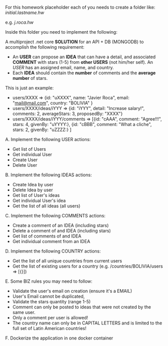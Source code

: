 For this homework placeholder each of you needs to create a folder like:
*initial.lastname.hw*

e.g. *j.roca.hw*

Inside this folder you need to implement the following:


A multiproject .net core **SOLUTION** for an API + DB (MONGODB) to accomplish the following requirement:

- An **USER** can propose an **IDEA** that can have a detail, and associated **COMMENT** with stars (1-5) from **other USERS** (not him/her self). An *USER* has an assigned email, name, and country. 
- Each **IDEA** should contain the **number** of comments and the **average number** of stars.

This is just an example:

- users/XXXX => {id: "uXXXX", name: "Javier Roca", email: "mail@mail.com", country: "BOLIVIA" }
- users/XXXX/ideas/iYYY => {id: "iYYY", detail: "Increase salary!", comments: 2, averageStars: 3, proposedBy: "XXXX"}
- users/XXXX/ideas/iYYY/comments => [{id: "cAAA", comment: "Agree!!!", stars: 4, givenBy: "uYYYY:},
  {id: "cBBB", comment: "What a cliche", stars: 2, givenBy: "uZZZZ:}
]

A. Implement the following USER actions:

- Get list of Users
- Get individual User
- Create User
- Delete User

B. Implement the following IDEAS actions:

- Create Idea by user
- Delete Idea by user
- Get list of User's ideas
- Get individual User's idea
- Get the list of all ideas (all users)

C. Implement the following COMMENTS actions:

- Create a comment of an IDEA (including stars)
- Delete a comment of and IDEA (including stars)
- Get list of comments of and IDEA
- Get individual comment from an IDEA

D. Implement the following COUNTRY actions:
- Get the list of all unique countries from current users
- Get the list of existing users for a country (e.g. /countries/BOLIVIA/users => [{}])

E. Some BIZ rules you may need to follow:
- Validate the user's email on creation (ensure it's a EMAIL)
- User's Email cannot be duplicated,
- Validate the stars quantity (range 1-5)
- Comment can only be posted to ideas that were not created by the same user.
- Only a comment per user is allowed!
- The country name can only be in CAPITAL LETTERS and is limited to the full set of Latin American countries!

F. Dockerize the application in one docker container